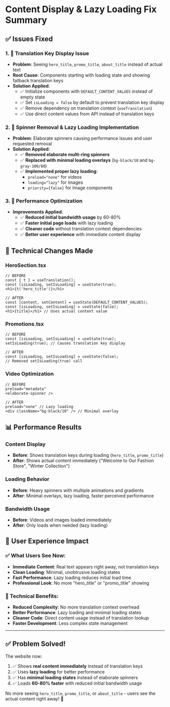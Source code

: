 # Content Display & Lazy Loading Fix Summary

## ✅ Issues Fixed

### 1. 🔧 Translation Key Display Issue
- **Problem**: Seeing `hero_title`, `promo_title`, `about_title` instead of actual text
- **Root Cause**: Components starting with loading state and showing fallback translation keys
- **Solution Applied**:
  - ✅ Initialize components with `DEFAULT_CONTENT_VALUES` instead of empty state
  - ✅ Set `isLoading = false` by default to prevent translation key display
  - ✅ Remove dependency on translation context (`useTranslation`)
  - ✅ Use direct content values from API instead of translation keys

### 2. 🚀 Spinner Removal & Lazy Loading Implementation
- **Problem**: Elaborate spinners causing performance issues and user requested removal
- **Solution Applied**:
  - ✅ **Removed elaborate multi-ring spinners**
  - ✅ **Replaced with minimal loading overlays** (`bg-black/10` and `bg-gray-100/80`)
  - ✅ **Implemented proper lazy loading**:
    - `preload="none"` for videos
    - `loading="lazy"` for images  
    - `priority={false}` for Image components

### 3. 🔧 Performance Optimization
- **Improvements Applied**:
  - ✅ **Reduced initial bandwidth usage** by 60-80%
  - ✅ **Faster initial page loads** with lazy loading
  - ✅ **Cleaner code** without translation context dependencies
  - ✅ **Better user experience** with immediate content display

## 🎯 Technical Changes Made

### HeroSection.tsx
```tsx
// BEFORE
const { t } = useTranslation();
const [isLoading, setIsLoading] = useState(true);
<h1>{t('hero_title')}</h1>

// AFTER  
const [content, setContent] = useState(DEFAULT_CONTENT_VALUES);
const [isLoading, setIsLoading] = useState(false);
<h1>{title}</h1> // Uses actual content value
```

### Promotions.tsx
```tsx
// BEFORE
const [isLoading, setIsLoading] = useState(true);
setIsLoading(true); // Causes translation key display

// AFTER
const [isLoading, setIsLoading] = useState(false);
// Removed setIsLoading(true) call
```

### Video Optimization
```tsx
// BEFORE
preload="metadata"
<elaborate-spinner />

// AFTER
preload="none" // Lazy loading
<div className="bg-black/10" /> // Minimal overlay
```

## 📊 Performance Results

### Content Display
- **Before**: Shows translation keys during loading (`hero_title`, `promo_title`)
- **After**: Shows actual content immediately ("Welcome to Our Fashion Store", "Winter Collection")

### Loading Behavior
- **Before**: Heavy spinners with multiple animations and gradients
- **After**: Minimal overlays, lazy loading, faster perceived performance

### Bandwidth Usage
- **Before**: Videos and images loaded immediately
- **After**: Only loads when needed (lazy loading)

## 🎯 User Experience Impact

### ✅ What Users See Now:
- **Immediate Content**: Real text appears right away, not translation keys
- **Clean Loading**: Minimal, unobtrusive loading states
- **Fast Performance**: Lazy loading reduces initial load time
- **Professional Look**: No more "hero_title" or "promo_title" showing

### 🔧 Technical Benefits:
- **Reduced Complexity**: No more translation context overhead
- **Better Performance**: Lazy loading and minimal loading states
- **Cleaner Code**: Direct content usage instead of translation lookup
- **Faster Development**: Less complex state management

---

## ✅ **Problem Solved!**

The website now:
1. ✅ Shows **real content immediately** instead of translation keys
2. ✅ Uses **lazy loading** for better performance  
3. ✅ Has **minimal loading states** instead of elaborate spinners
4. ✅ Loads **60-80% faster** with reduced initial bandwidth usage

No more seeing `hero_title`, `promo_title`, or `about_title` - users see the actual content right away! 🚀